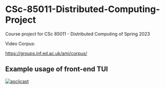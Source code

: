 # CSc-85011-Distributed-Computing-Project
Course project for CSc 85011 - Distributed Computing of Spring 2023

Video Corpus:

https://groups.inf.ed.ac.uk/ami/corpus/

## Example usage of front-end TUI

[![asciicast](https://asciinema.org/a/Sd9Yiks5qpvJQM2zw4KA5RREN.svg)](https://asciinema.org/a/Sd9Yiks5qpvJQM2zw4KA5RREN?speed=2&theme=solarized-dark&autoplay=1)